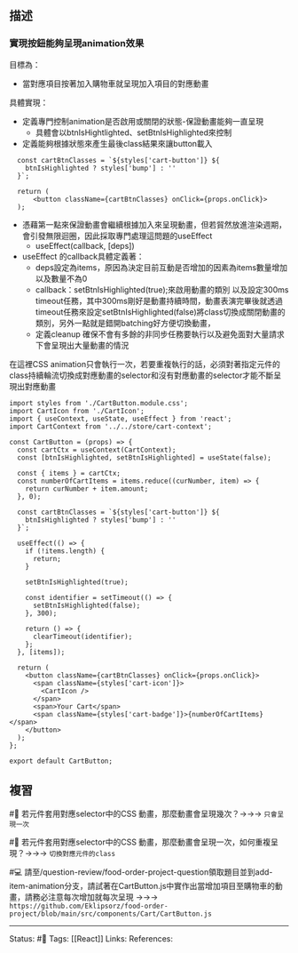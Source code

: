 ## 描述


### 實現按鈕能夠呈現animation效果
目標為：
- 當對應項目按著加入購物車就呈現加入項目的對應動畫

具體實現：

- 定義專門控制animation是否啟用或關閉的狀態-保證動畫能夠一直呈現
	- 具體會以btnIsHightlighted、setBtnIsHighlighted來控制
- 定義能夠根據狀態來產生最後class結果來讓button載入
```
  const cartBtnClasses = `${styles['cart-button']} ${
    btnIsHighlighted ? styles['bump'] : ''
  }`;

  return (
	  <button className={cartBtnClasses} onClick={props.onClick}>
  );
```
- 憑藉第一點來保證動畫會繼續根據加入來呈現動畫，但若貿然放進渲染週期，會引發無限迴圈，因此採取專門處理這問題的useEffect
	- useEffect(callback, \[deps\])
- useEffect 的callback具體定義著：
	- deps設定為items，原因為決定目前互動是否增加的因素為items數量增加以及數量不為0
	- callback：setBtnIsHighlighted(true);來啟用動畫的類別 以及設定300ms timeout任務，其中300ms剛好是動畫持續時間，動畫表演完畢後就透過timeout任務來設定setBtnIsHighlighted(false)將class切換成關閉動畫的類別，另外一點就是錯開batching好方便切換動畫，
	- 定義cleanup 確保不會有多餘的非同步任務要執行以及避免面對大量請求下會呈現出大量動畫的情況

在這裡CSS animation只會執行一次，若要重複執行的話，必須對著指定元件的class持續輪流切換成對應動畫的selector和沒有對應動畫的selector才能不斷呈現出對應動畫


```
import styles from './CartButton.module.css';
import CartIcon from './CartIcon';
import { useContext, useState, useEffect } from 'react';
import CartContext from '../../store/cart-context';

const CartButton = (props) => {
  const cartCtx = useContext(CartContext);
  const [btnIsHighlighted, setBtnIsHighlighted] = useState(false);

  const { items } = cartCtx;
  const numberOfCartItems = items.reduce((curNumber, item) => {
    return curNumber + item.amount;
  }, 0);

  const cartBtnClasses = `${styles['cart-button']} ${
    btnIsHighlighted ? styles['bump'] : ''
  }`;

  useEffect(() => {
    if (!items.length) {
      return;
    }

    setBtnIsHighlighted(true);

    const identifier = setTimeout(() => {
      setBtnIsHighlighted(false);
    }, 300);

    return () => {
      clearTimeout(identifier);
    };
  }, [items]);

  return (
    <button className={cartBtnClasses} onClick={props.onClick}>
      <span className={styles['cart-icon']}>
        <CartIcon />
      </span>
      <span>Your Cart</span>
      <span className={styles['cart-badge']}>{numberOfCartItems}</span>
    </button>
  );
};

export default CartButton;
```

## 複習

#🧠 若元件套用對應selector中的CSS 動畫，那麼動畫會呈現幾次？->->-> `只會呈現一次`


#🧠 若元件套用對應selector中的CSS 動畫，那麼動畫會呈現一次，如何重複呈現？->->-> `切換對應元件的class`

#💻 請至/question-review/food-order-project-question領取題目並到add-item-animation分支，請試著在CartButton.js中實作出當增加項目至購物車的動畫，請務必注意每次增加就每次呈現 ->->-> `https://github.com/Eklipsorz/food-order-project/blob/main/src/components/Cart/CartButton.js`



---
Status: #🌱 
Tags:
[[React]]
Links:
References: